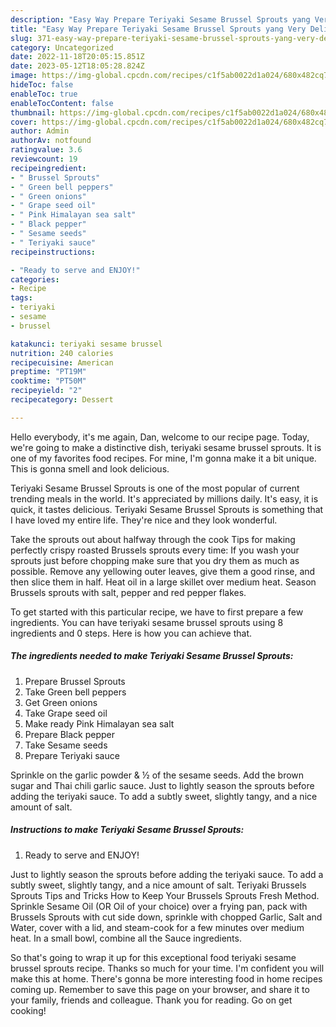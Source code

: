 ```yaml
---
description: "Easy Way Prepare Teriyaki Sesame Brussel Sprouts yang Very Delicious}"
title: "Easy Way Prepare Teriyaki Sesame Brussel Sprouts yang Very Delicious}"
slug: 371-easy-way-prepare-teriyaki-sesame-brussel-sprouts-yang-very-delicious
category: Uncategorized
date: 2022-11-18T20:05:15.851Z
date: 2023-05-12T18:05:28.824Z
image: https://img-global.cpcdn.com/recipes/c1f5ab0022d1a024/680x482cq70/teriyaki-sesame-brussel-sprouts-recipe-main-photo.jpg
hideToc: false
enableToc: true
enableTocContent: false
thumbnail: https://img-global.cpcdn.com/recipes/c1f5ab0022d1a024/680x482cq70/teriyaki-sesame-brussel-sprouts-recipe-main-photo.jpg
cover: https://img-global.cpcdn.com/recipes/c1f5ab0022d1a024/680x482cq70/teriyaki-sesame-brussel-sprouts-recipe-main-photo.jpg
author: Admin
authorAv: notfound
ratingvalue: 3.6
reviewcount: 19
recipeingredient:
- " Brussel Sprouts"
- " Green bell peppers"
- " Green onions"
- " Grape seed oil"
- " Pink Himalayan sea salt"
- " Black pepper"
- " Sesame seeds"
- " Teriyaki sauce"
recipeinstructions:

- "Ready to serve and ENJOY!"
categories:
- Recipe
tags:
- teriyaki
- sesame
- brussel

katakunci: teriyaki sesame brussel 
nutrition: 240 calories
recipecuisine: American
preptime: "PT19M"
cooktime: "PT50M"
recipeyield: "2"
recipecategory: Dessert

---
```



Hello everybody, it's me again, Dan, welcome to our recipe page. Today, we're going to make a distinctive dish, teriyaki sesame brussel sprouts. It is one of my favorites food recipes. For mine, I'm gonna make it a bit unique. This is gonna smell and look delicious.

Teriyaki Sesame Brussel Sprouts is one of the most popular of current trending meals in the world. It's appreciated by millions daily. It's easy, it is quick, it tastes delicious. Teriyaki Sesame Brussel Sprouts is something that I have loved my entire life. They're nice and they look wonderful.

Take the sprouts out about halfway through the cook Tips for making perfectly crispy roasted Brussels sprouts every time: If you wash your sprouts just before chopping make sure that you dry them as much as possible. Remove any yellowing outer leaves, give them a good rinse, and then slice them in half. Heat oil in a large skillet over medium heat. Season Brussels sprouts with salt, pepper and red pepper flakes.


To get started with this particular recipe, we have to first prepare a few ingredients. You can have teriyaki sesame brussel sprouts using 8 ingredients and 0 steps. Here is how you can achieve that.

<!--inarticleads1-->

##### The ingredients needed to make Teriyaki Sesame Brussel Sprouts:

1. Prepare  Brussel Sprouts
1. Take  Green bell peppers
1. Get  Green onions
1. Take  Grape seed oil
1. Make ready  Pink Himalayan sea salt
1. Prepare  Black pepper
1. Take  Sesame seeds
1. Prepare  Teriyaki sauce


Sprinkle on the garlic powder &amp; ½ of the sesame seeds. Add the brown sugar and Thai chili garlic sauce. Just to lightly season the sprouts before adding the teriyaki sauce. To add a subtly sweet, slightly tangy, and a nice amount of salt. 

<!--inarticleads2-->

##### Instructions to make Teriyaki Sesame Brussel Sprouts:


1. Ready to serve and ENJOY!

Just to lightly season the sprouts before adding the teriyaki sauce. To add a subtly sweet, slightly tangy, and a nice amount of salt. Teriyaki Brussels Sprouts Tips and Tricks How to Keep Your Brussels Sprouts Fresh Method. Sprinkle Sesame Oil (OR Oil of your choice) over a frying pan, pack with Brussels Sprouts with cut side down, sprinkle with chopped Garlic, Salt and Water, cover with a lid, and steam-cook for a few minutes over medium heat. In a small bowl, combine all the Sauce ingredients. 

So that's going to wrap it up for this exceptional food teriyaki sesame brussel sprouts recipe. Thanks so much for your time. I'm confident you will make this at home. There's gonna be more interesting food in home recipes coming up. Remember to save this page on your browser, and share it to your family, friends and colleague. Thank you for reading. Go on get cooking!
